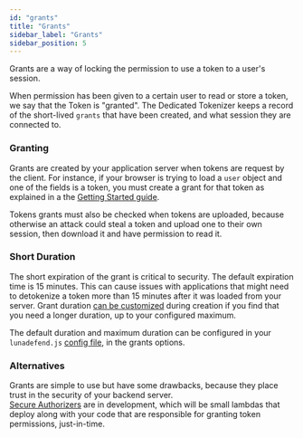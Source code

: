 ```yaml
---
id: "grants"
title: "Grants"
sidebar_label: "Grants"
sidebar_position: 5
---
```

<!--
  ~ Copyright by LunaSec (owned by Refinery Labs, Inc)
  ~
  ~ Licensed under the Creative Commons Attribution-ShareAlike 4.0 International
  ~ (the "License"); you may not use this file except in compliance with the
  ~ License. You may obtain a copy of the License at
  ~
  ~ https://creativecommons.org/licenses/by-sa/4.0/legalcode
  ~
  ~ See the License for the specific language governing permissions and
  ~ limitations under the License.
  ~
-->

Grants are a way of locking the permission to use a token to a user's session.

When permission has been given to a certain user to read or store a token, we say that the Token is "granted".
The Dedicated Tokenizer keeps a record of the short-lived `grants` that have been created, and what session they are connected to.

### Granting
Grants are created by your application server when tokens are request by the client.  For instance, if your browser is trying to load a
`user` object and one of the fields is a token, you must create a grant for that token as explained in a the [Getting Started guide](/pages/lunadefend/getting-started/dedicated-tokenizer/backend-setup/#checking-grants).

Tokens grants must also be checked when tokens are uploaded, because otherwise an attack could steal a token and upload one to their own session,
then download it and have permission to read it.  

### Short Duration
The short expiration of the grant is critical to security.  The default expiration time is 15 minutes.  This can cause issues with
applications that might need to detokenize a token more than 15 minutes after it was loaded from your server.  Grant duration 
[can be customized](/pages/lunadefend/node-sdk/classes/Grants/)
during creation if you find that you need a longer duration, up to your configured maximum.

The default duration and maximum duration can be configured in your `lunadefend.js` [config file](/pages/lunadefend/cli-config/interfaces/DeploymentConfigOptions/), 
in the grants options. 

### Alternatives
Grants are simple to use but have some drawbacks, because they place trust in the security of your backend server.  
[Secure Authorizers](/pages/lunadefend/how-it-works/features/#lunasec-secure-authorizers)
are in development, which will be small lambdas that deploy along with your code that are responsible for granting token permissions, just-in-time.
